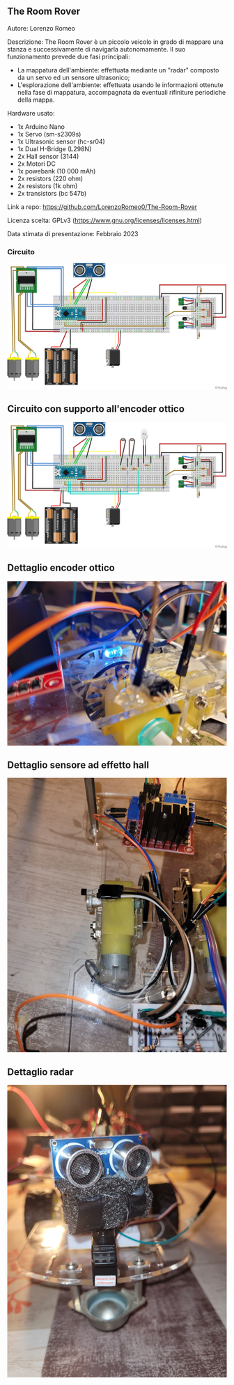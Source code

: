 ## The Room Rover

Autore: Lorenzo Romeo

Descrizione: The Room Rover è un piccolo veicolo in grado di mappare una stanza e successivamente di navigarla autonomamente.
Il suo funzionamento prevede due fasi principali: 
- La mappatura dell'ambiente: effettuata mediante un "radar" composto da un servo ed un sensore ultrasonico;
- L'esplorazione dell'ambiente: effettuata usando le informazioni ottenute nella fase di mappatura, accompagnata da eventuali rifiniture periodiche della mappa.

Hardware usato:
- 1x Arduino Nano
- 1x Servo (sm-s2309s) 
- 1x Ultrasonic sensor (hc-sr04)
- 1x Dual H-Bridge (L298N)
- 2x Hall sensor (3144) 
- 2x Motori DC
- 1x powebank (10 000 mAh)
- 2x resistors (220 ohm)
- 2x resistors (1k ohm)
- 2x transistors (bc 547b)

Link a repo: https://github.com/LorenzoRomeo0/The-Room-Rover

Licenza scelta: GPLv3 (https://www.gnu.org/licenses/licenses.html)

Data stimata di presentazione: Febbraio 2023

### Circuito 
![](The_Room_Rover.png)

## Circuito con supporto all'encoder ottico
![](The_Room_Rover_optical_encoder.png)

## Dettaglio encoder ottico
![](encoder.jpg)

## Dettaglio sensore ad effetto hall
![](hall.jpg)

## Dettaglio radar
![](radar.jpg)